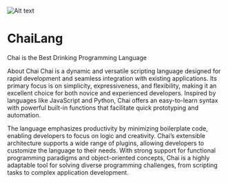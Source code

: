 ![Alt text](https://files.oaiusercontent.com/file-pnvPUpbbsn9Cy3RxLssyPqfD?se=2024-08-24T20%3A52%3A33Z&sp=r&sv=2024-08-04&sr=b&rscc=max-age%3D604800%2C%20immutable%2C%20private&rscd=attachment%3B%20filename%3Dbe09417f-9cec-4bae-a82a-dac749ba013b.webp&sig=9HmDnQIqT0hqm5UBEuLAnLyHWgcE%2B8xY1b3f/WgbjJg%3D)

# ChaiLang
Chai is the Best Drinking Programming Language

About Chai
Chai is a dynamic and versatile scripting language designed for rapid development and seamless integration with existing applications. Its primary focus is on simplicity, expressiveness, and flexibility, making it an excellent choice for both novice and experienced developers. Inspired by languages like JavaScript and Python, Chai offers an easy-to-learn syntax with powerful built-in functions that facilitate quick prototyping and automation.

The language emphasizes productivity by minimizing boilerplate code, enabling developers to focus on logic and creativity. Chai’s extensible architecture supports a wide range of plugins, allowing developers to customize the language to their needs. With strong support for functional programming paradigms and object-oriented concepts, Chai is a highly adaptable tool for solving diverse programming challenges, from scripting tasks to complex application development.
